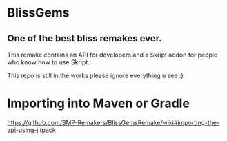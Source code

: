 # BlissGems
## One of the best bliss remakes ever.

This remake contains an API for developers and a Skript addon for people who know how to use Skript.

This repo is still in the works please ignore everything u see :)


# Importing into Maven or Gradle
https://github.com/SMP-Remakers/BlissGemsRemake/wiki#importing-the-api-using-jitpack
